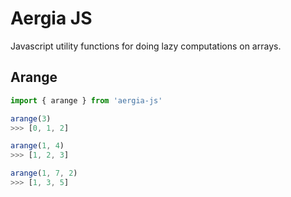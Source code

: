 # Aergia JS

Javascript utility functions for doing lazy computations on arrays.

## Arange

```ts
import { arange } from 'aergia-js'

arange(3)
>>> [0, 1, 2]

arange(1, 4)
>>> [1, 2, 3]

arange(1, 7, 2)
>>> [1, 3, 5]
```
